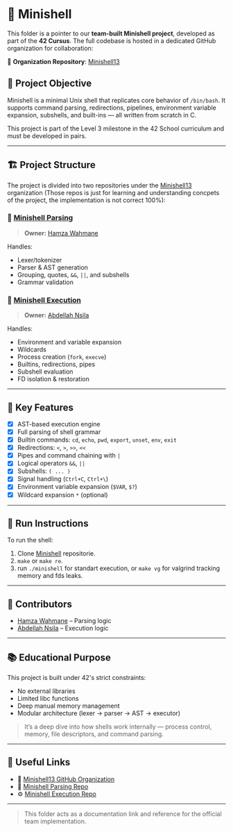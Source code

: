 # 🐚 Minishell

This folder is a pointer to our **team-built Minishell project**, developed as part of the **42 Cursus**. The full codebase is hosted in a dedicated GitHub organization for collaboration:

🔗 **Organization Repository**: [Minishell13](https://github.com/Minishell13)

## 🎯 Project Objective

Minishell is a minimal Unix shell that replicates core behavior of `/bin/bash`. It supports command parsing, redirections, pipelines, environment variable expansion, subshells, and built-ins — all written from scratch in C.

This project is part of the Level 3 milestone in the 42 School curriculum and must be developed in pairs.

---

## 🏗 Project Structure

The project is divided into two repositories under the [Minishell13](https://github.com/Minishell13) organization (Those repos is just for learning and understanding concpets of the project, the implementation is not correct 100%):

### 🔹 [Minishell Parsing](https://github.com/Minishell13/Minishell_parsing)
> **Owner:** [Hamza Wahmane](https://github.com/Wahmane-Hamza)

Handles:
- Lexer/tokenizer
- Parser & AST generation
- Grouping, quotes, `&&`, `||`, and subshells
- Grammar validation

### 🔸 [Minishell Execution](https://github.com/Minishell13/Minishell_execution)
> **Owner:** [Abdellah Nsila](https://github.com/Abdellah-Nsila)

Handles:
- Environment and variable expansion
- Wildcards
- Process creation (`fork`, `execve`)
- Builtins, redirections, pipes
- Subshell evaluation
- FD isolation & restoration

---

## 📌 Key Features

- [x] AST-based execution engine
- [x] Full parsing of shell grammar
- [x] Builtin commands: `cd`, `echo`, `pwd`, `export`, `unset`, `env`, `exit`
- [x] Redirections: `<`, `>`, `>>`, `<<`
- [x] Pipes and command chaining with `|`
- [x] Logical operators `&&`, `||`
- [x] Subshells: `( ... )`
- [x] Signal handling (`Ctrl+C`, `Ctrl+\`)
- [x] Environment variable expansion (`$VAR`, `$?`)
- [x] Wildcard expansion `*` (optional)

---

## 🚀 Run Instructions

To run the shell:
1. Clone [Minishell](https://github.com/Minishell13/Minishell) repositorie.
2. `make` or `make re`.
3. run `./minishell` for standart execution, or `make vg` for valgrind tracking memory and fds leaks.

---

## 👥 Contributors

- [Hamza Wahmane](https://github.com/Wahmane-Hamza) – Parsing logic
- [Abdellah Nsila](https://github.com/Abdellah-Nsila) – Execution logic

---

## 📚 Educational Purpose

This project is built under 42's strict constraints:
- No external libraries
- Limited libc functions
- Deep manual memory management
- Modular architecture (lexer → parser → AST → executor)

> It’s a deep dive into how shells work internally — process control, memory, file descriptors, and command parsing.

---

## 🔗 Useful Links

- 🧠 [Minishell13 GitHub Organization](https://github.com/Minishell13)
- 🔧 [Minishell Parsing Repo](https://github.com/Minishell13/Minishell_parsing)
- ⚙️ [Minishell Execution Repo](https://github.com/Minishell13/Minishell_execution)

---

> This folder acts as a documentation link and reference for the official team implementation.

